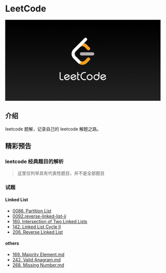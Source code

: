 # LeetCode

![leetcode.jpeg](./assets/leetcode.jpeg)

## 介绍

leetcode 题解，记录自己的 leetcode 解题之路。

## 精彩预告
### leetcode 经典题目的解析

> 这里仅列举具有代表性题目，并不是全部题目

### 试题
#### Linked List

- [0086. Partition List](./problems/链表/86.&#32;Partition&#32;List.md)
- [0092.reverse-linked-list-ii](./problems/链表/92.&#32;Reverse&#32;Linked&#32;List&#32;II.md)
- [160. Intersection of Two Linked Lists](./problems/链表/160.&#32;Intersection&#32;of&#32;Two&#32;Linked&#32;Lists.md)
- [142. Linked List Cycle II](./problems/链表/142.&#32;Linked&#32;List&#32;Cycle&#32;II.md)
- [206. Reverse Linked List](./problems/链表/206.&#32;Reverse&#32;Linked&#32;List.md)

#### others

- [169. Majority Element.md](./problems/169.&#32;Majority&#32;Element.md)
- [242. Valid Anagram.md](./problems/242.&#32;Valid&#32;Anagram.md)
- [268. Missing Number.md](./problems/268.&#32;Missing&#32;Number.md)